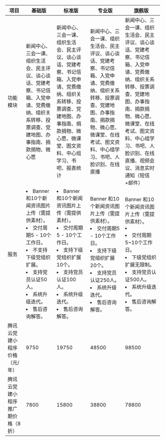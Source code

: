 | 项目    | 基础版    | 标准版   | 专业版  | 旗舰版      |
| -------------- | -------------- | ---------------- | -------------- | ------------ |
| 功能模块     | 新闻中心、三会一课、组织生活会、民主评议、谈心谈话、党建考察、书记信箱、入党申请、党费缴纳、组织关系转移、投票调查、党建地图、办事指南、捐款捐物、微心愿 | 新闻中心、三会一课、组织生活会、民主评议、谈心谈话、党建考察、书记信箱、入党申请、党费缴纳、组织关系转移、投票调查、党建地图、办事指南、捐款捐物、微心愿、微课堂、图文资料、中心组学习、书吧、报表统计 | 新闻中心、三会一课、组织生活会、民主评议、谈心谈话、党建考察、书记信箱、入党申请、党费缴纳、组织关系转移、投票调查、党建地图、办事指南、捐款捐物、微心愿、微课堂、在线考试、图文资料、中心组学习、书吧、人脸识别、在线直播 | 新闻中心、三会一课、组织生活会、民主评议、谈心谈话、党建考察、书记信箱、入党申请、党费缴纳、组织关系转移、投票调查、党建地图、办事指南、捐款捐物、微心愿、微课堂、在线考试、图文资料、中心组学习、书吧、人脸识别、在线直播、视频会议、消息实时通知（短信+邮件） |
| 服务        | <li>Banner 和10个新闻资讯图片上传（需提供素材）。</li> <li>   交付周期5 - 10个工作日。</li> <li>    不支持下级党组织扩展。</li> <li>    支持党员认证50人。</li> <li>   系统升级迭代。</li> <li> 售后咨询解答。</li> | <li>Banner 和10个新闻资讯图片上传（需提供素材）。</li> <li> 交付周期5 - 10个工作日。</li> <li> 支持下级党组织扩展10个。</li> <li> 支持党员认证100人。</li> <li> 系统升级迭代。</li> <li>售后咨询解答。</li> | Banner 和10个新闻资讯图片上传（需提供素材）。</li> <li>交付周期5 - 10个工作日。</li> <li>支持下级党组织扩展20个。</li> <li>支持党员认证250人。</li> <li>系统升级迭代。</li> <li>售后咨询解答。</li>  | Banner 和10个新闻资讯图片上传（需提供素材）。</li> <li></li> <li>交付周期5~10个工作日。</li> <li>下级党组织扩展无限制。</li> <li>支持党员认证500人。</li> <li>系统升级迭代。</li> <li>售后咨询解答。</li>  |
| 腾讯云党建小程序价格（元/年）     | 9750    | 19750     | 48500     | 98500           |
| 腾讯云党建小程序推广期价格（8折） | 7800   | 15800       | 38800     | 78800    |

